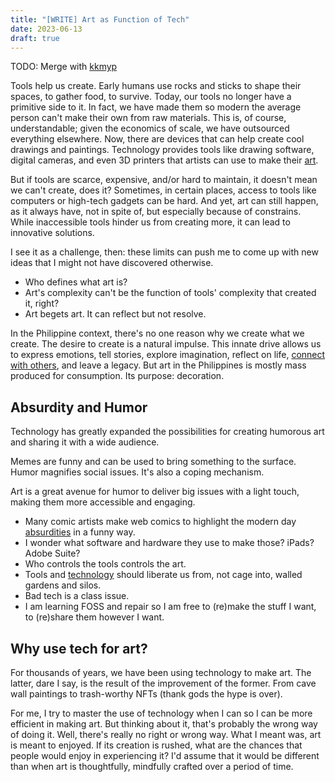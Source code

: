 ```yaml
---
title: "[WRITE] Art as Function of Tech"
date: 2023-06-13
draft: true
---
```


TODO: Merge with [kkmyp](/kkmyp)

Tools help us create.
Early humans use rocks and sticks to shape their spaces,
to gather food, to survive.
Today, our tools no longer have a primitive side to it.
In fact, we have made them so modern the average person can't make their
own from raw materials.
This is, of course, understandable;
given the economics of scale,
we have outsourced everything elsewhere.
Now, there are devices that can help create cool drawings and paintings.
Technology provides tools like drawing software, digital cameras, and
even 3D printers that artists can use to make their [art](/art).

But if tools are scarce, expensive, and/or hard to maintain,
it doesn't mean we can't create, does it?
Sometimes, in certain places, access to tools like computers
or high-tech gadgets can be hard.
And yet, art can still happen, as it always have,
not in spite of, but especially because of constrains.
While inaccessible tools hinder us from creating more,
it can lead to innovative solutions.

I see it as a challenge, then:
these limits can push me to come up with new ideas that I might not have
discovered otherwise.

- Who defines what art is?
- Art's complexity can't be the function of tools' complexity that
  created it, right?
- Art begets art. It can reflect but not resolve.


In the Philippine context, there's no one reason why we create what we
create. The desire to create is a natural impulse. This innate drive
allows us to express emotions, tell stories, explore imagination,
reflect on life, [connect with others](/communication), and leave a
legacy. But art in the Philippines is mostly mass produced for
consumption. Its purpose: decoration.

## Absurdity and Humor

Technology has greatly expanded the possibilities for creating humorous
art and sharing it with a wide audience.

Memes are funny and can be used to bring something to the surface.
Humor magnifies social issues. It's also a coping mechanism.

Art is a great avenue for humor to deliver big issues with a light
touch, making them more accessible and engaging.

- Many comic artists make web comics to highlight the modern day
  [absurdities](/surrealism) in a funny way.
- I wonder what software and hardware they use to make those? iPads?
  Adobe Suite?
- Who controls the tools controls the art.
- Tools and [technology](/technology) should liberate us from, not cage
  into, walled gardens and silos.
- Bad tech is a class issue.
- I am learning FOSS and repair so I am free to (re)make the stuff I
  want, to (re)share them however I want.

## Why use tech for art?

For thousands of years, we have been using technology to make art.
The latter, dare I say, is the result of the improvement of the former.
From cave wall paintings to trash-worthy NFTs (thank gods the hype is
over).

For me, I try to master the use of technology when I can so I can be
more efficient in making art.
But thinking about it,
that's probably the wrong way of doing it.
Well, there's really no right or wrong way.
What I meant was, art is meant to enjoyed.
If its creation is rushed,
what are the chances that people would enjoy in experiencing it?
I'd assume that it would be different than when art is thoughtfully,
mindfully crafted over a period of time.
